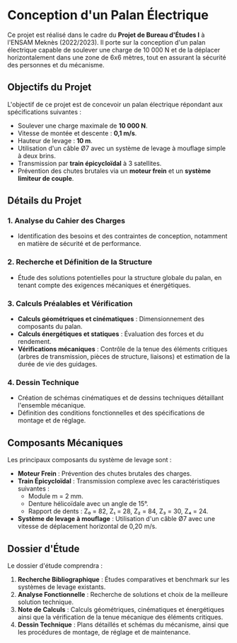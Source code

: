 # Conception d'un Palan Électrique

Ce projet est réalisé dans le cadre du **Projet de Bureau d'Études I** à l'ENSAM Meknès (2022/2023). Il porte sur la conception d'un palan électrique capable de soulever une charge de 10 000 N et de la déplacer horizontalement dans une zone de 6x6 mètres, tout en assurant la sécurité des personnes et du mécanisme.

## Objectifs du Projet

L'objectif de ce projet est de concevoir un palan électrique répondant aux spécifications suivantes :
- Soulever une charge maximale de **10 000 N**.
- Vitesse de montée et descente : **0,1 m/s**.
- Hauteur de levage : **10 m**.
- Utilisation d'un câble Ø7 avec un système de levage à mouflage simple à deux brins.
- Transmission par **train épicycloïdal** à 3 satellites.
- Prévention des chutes brutales via un **moteur frein** et un **système limiteur de couple**.

## Détails du Projet

### 1. Analyse du Cahier des Charges
- Identification des besoins et des contraintes de conception, notamment en matière de sécurité et de performance.

### 2. Recherche et Définition de la Structure
- Étude des solutions potentielles pour la structure globale du palan, en tenant compte des exigences mécaniques et énergétiques.

### 3. Calculs Préalables et Vérification
- **Calculs géométriques et cinématiques** : Dimensionnement des composants du palan.
- **Calculs énergétiques et statiques** : Évaluation des forces et du rendement.
- **Vérifications mécaniques** : Contrôle de la tenue des éléments critiques (arbres de transmission, pièces de structure, liaisons) et estimation de la durée de vie des guidages.

### 4. Dessin Technique
- Création de schémas cinématiques et de dessins techniques détaillant l'ensemble mécanique.
- Définition des conditions fonctionnelles et des spécifications de montage et de réglage.

## Composants Mécaniques
Les principaux composants du système de levage sont :
- **Moteur Frein** : Prévention des chutes brutales des charges.
- **Train Épicycloïdal** : Transmission complexe avec les caractéristiques suivantes :
  - Module m = 2 mm.
  - Denture hélicoïdale avec un angle de 15°.
  - Rapport de dents : Z₀ = 82, Z₁ = 28, Z₂ = 84, Z₃ = 30, Z₄ = 24.
- **Système de levage à mouflage** : Utilisation d'un câble Ø7 avec une vitesse de déplacement horizontal de 0,20 m/s.

## Dossier d'Étude
Le dossier d'étude comprendra :
1. **Recherche Bibliographique** : Études comparatives et benchmark sur les systèmes de levage existants.
2. **Analyse Fonctionnelle** : Recherche de solutions et choix de la meilleure solution technique.
3. **Note de Calculs** : Calculs géométriques, cinématiques et énergétiques ainsi que la vérification de la tenue mécanique des éléments critiques.
4. **Dessin Technique** : Plans détaillés et schémas du mécanisme, ainsi que les procédures de montage, de réglage et de maintenance.


